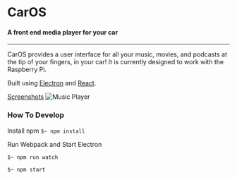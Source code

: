 # CarOS
#### A front end media player for your car

***

CarOS provides a user interface for all your music, movies, and podcasts at the tip of your fingers, in your car! It is currently designed to work with the Raspberry Pi.

Built using [Electron](http://electron.atom.io/) and [React](https://facebook.github.io/react/).


[Screenshots](http://imgur.com/a/LApPW)
![Music Player](http://i.imgur.com/saWA9jU.png "Music Player")
<!-- ![Music Interface](http://i.imgur.com/nZTcJIX.png "Music Interface")
![Album Interface](http://i.imgur.com/s7oG7ly.png "Album Interface")
![Podcast Interface](http://i.imgur.com/rgoyDMp.png "Podcast Interface")
![Settings](http://i.imgur.com/fMoHm3T.png "Settings") -->

### How To Develop

Install npm
`$~ npm install`

Run Webpack and Start Electron

`$~ npm run watch`

`$~ npm start`
